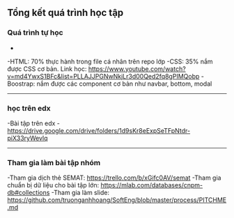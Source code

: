 ## Tổng kết quá trình học tập

### Quá trình tự học
-
-HTML: 70% thực hành trong file cá nhân trên repo lớp
-CSS: 35% nắm được CSS cơ bản. Link học: https://www.youtube.com/watch?v=md4YwxS1BFc&list=PLLAJJPGNwNkjLr3d00Qed2fq8gPIMQobp
-Boostrap: nắm được các component cơ bản như navbar, bottom, modal

---

### học trên edx
-Bài tập trên edx
-https://drive.google.com/drive/folders/1d9sKr8eExpSeTFpNtdr-piX33ryWevlq

---

### Tham gia làm bài tập nhóm

-Tham gia dịch thẻ SEMAT: https://trello.com/b/xGifc0AV/semat
-Tham gia chuẩn bị dữ liệu cho bài tập lớn: https://mlab.com/databases/cnpm-db#collections
-Tham gia làm slide: https://github.com/truonganhhoang/SoftEng/blob/master/process/PITCHME.md

